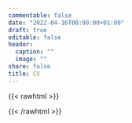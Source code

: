 ```yaml
---
commentable: false
date: "2022-04-16T00:00:00+01:00"
draft: true
editable: false
header:
  caption: ""
  image: ""
share: false
title: CV
---
```


{{< rawhtml >}}
<div id="adobe-dc-view" style="width: 800px;"></div>
<script src="https://documentcloud.adobe.com/view-sdk/main.js"></script>
<script type="text/javascript">
	document.addEventListener("adobe_dc_view_sdk.ready", function(){ 
		var adobeDCView = new AdobeDC.View({clientId: "11b63b23cecc43a99e8669ed7d8d47a3", divId: "adobe-dc-view"});
		adobeDCView.previewFile({
			content:{location: {url: "uploads/cv-harvey-barnhard.pdf"}},
			metaData:{fileName: "cv-harvey-barnhard.pdf"}
		}, {embedMode: "IN_LINE"});
	});
</script>
{{< /rawhtml >}}